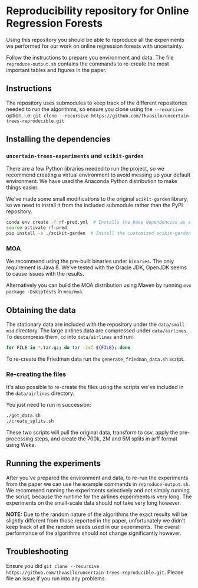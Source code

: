 # Reproducibility repository for Online Regression Forests

Using this repository you should be able to reproduce all the experiments
we performed for our work on online regression forests with uncertainty.

Follow the instructions to prepare you environment and data.
The file `reproduce-output.sh` contains the commands to
re-create the most important tables and figures in the
paper.

## Instructions

The repository uses submodules to keep track of the
different repositories needed to run the algorithms,
so ensure you clone using the `--recursive` option,
i.e. `git clone --recursive https://github.com/thvasilo/uncertain-trees-reproducible.git`

## Installing the dependencies

### `uncertain-trees-experiments` and  `scikit-garden`

There are a few Python libraries needed to run the project,
so we recommend creating a virtual environment to avoid
messing up your default environment. We have used the Anaconda
Python distribution to make things easier.

We've made some small modifications to the original
`scikit-garden` library, so we need to install it
from the included submodule rather than the PyPI
repository.

```bash
conda env create -f rf-pred.yml  # Installs the base dependencies as a new virtual env
source activate rf-pred
pip install -e ./scikit-garden  # Install the customized scikit-garden repo.
```

### MOA

We recommend using the pre-built binaries under `binaries`. The only requirement
is Java 8. We've tested with the Oracle JDK, OpenJDK seems to cause issues with the
results.

Alternatively you can build the MOA distribution using Maven by running `mvn package -DskipTests` in `moa/moa`.

## Obtaining the data

The stationary data are included with the repository under the `data/small-mid` directory.
The large airlines data are compressed under `data/airlines`. To decompress them, `cd` into
`data/airlines` and run:
```bash
for FILE in *.tar.gz; do tar -zxf ${FILE}; done
```

To re-create the Friedman data run the `generate_friedman_data.sh` script.

### Re-creating the files

It's also possible to re-create the files
using the scripts we've included in the `data/airlines` directory.

You just need to run in succession:
```bash
./get_data.sh
./create_splits.sh
```

These two scripts will pull the original data, transform to csv,
apply the pre-processing steps, and create the 700k, 2M and 5M splits in arff format using Weka.

## Running the experiments

After you've prepared the environment and data, to re-run the experiments from the paper we can use the example commands
in `reproduce-output.sh`. We recommend running the experiments selectively and not
simply running the script, because the runtime for the airlines experiments is
very long. The experiments on the small-scale data should not take very
long however.

**NOTE:** Due to the random nature of the algorithms the exact results will
be slightly different from those reported in the paper, unfortunately we didn't keep
track of all the random seeds used in our experiments. The overall performance
of the algorithms should not change significantly however.

## Troubleshooting

Ensure you did `git clone --recursive https://github.com/thvasilo/uncertain-trees-reproducible.git`.
Please file an issue if you run into any problems.
